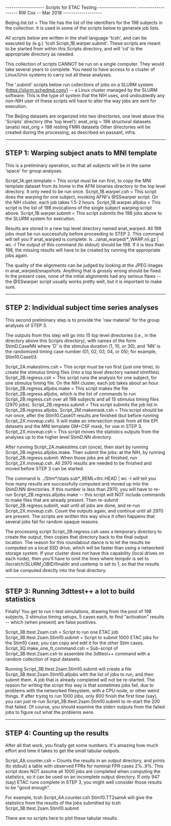 
------------------- Scripts for ETAC Testing -------------------
-------------------    RW Cox -- Mar 2018    -------------------

Beijing.list.txt = This file has the list of the identifiers
                   for the 198 subjects in the collection.
                   It is used in some of the scripts below
                   to generate job lists.

All scripts below are written in the shell language 'tcsh',
and can be executed by (e.g.) 'tcsh Script_1B.warper.submit'.
These scripts are meant to be started from within this Scripts
directory, and will 'cd' to the appropriate directory as needed.

This collection of scripts CANNOT be run on a single computer.
They would take several years to complete. You need to have
access to a cluster of Linux/Unix systems to carry out all
these analyses.

The '.submit' scripts below run collections of jobs on a SLURM
system (https://slurm.schedmd.com/) -- a Linux cluster managed
by the SLURM software. This is the type of system that the NIH
uses, and undoubtedly any non-NIH user of these scripts will
have to alter the way jobs are sent for execution.

The Beijing datasets are organized into two directories, one
level above this 'Scripts' directory (the 'top level'):
  anat_orig = 198 structural datasets (anats)
  rest_orig = 198 resting FMRI datasets
Other directories will be created during the processing, as
described en passant, infra.

---------------------------------------------
STEP 1: Warping subject anats to MNI template
---------------------------------------------
This is a preliminary operation, so that all subjects will be
in the same 'space' for group analyses.

Script_1A.get.template   = This script must be run first, to
                           copy the MNI template dataset from
                           its home in the AFNI binaries
                           directory to the top level directory.
                           It only need to be run once.
Script_1B.warper.csh     = This script does the warping for
                           one subject, invoking AFNI's @SSwarper
                           script. On the NIH cluster,
                           each job takes 1.5-2 hours.
Script_1B.warper.alljobs = This script is the list of 198
                           invocations of the single subject
                           warping script above.
Script_1B.warper.submit  = This script submits the 198 jobs
                           above to the SLURM system for
                           execution.

Results are stored in a new top level directory named anat_warped.
All 198 jobs must be run successfully before proceeding to STEP 2.
This command will tell you if anat_warped is complete:
  ls ../anat_warped/*_WARP.nii.gz | wc -l
The output of this command (to stdout) should be 198. If it is
less than 198, the missing results will have to be created by
running the appropriate jobs again.

The quality of the alignments can be judged by looking at the
JPEG images in anat_warped/snapshots. Anything that is grossly
wrong should be fixed. In the present case, none of the initial
alignments had any serious flaws -- the @SSwarper script usually
works pretty well, but it is important to make sure.

-----------------------------------------------
STEP 2: Individual subject time series analyses
-----------------------------------------------
This second preliminary step is to provide the 'raw material' for
the group analyses of STEP 3.

The outputs from this step will go into 15 top level directories
(i.e., in the directory above this Scripts directory), with names
of the form StimD.CaseNN where 'D' is the stimulus duration
(1, 10, or 30), and 'NN' is the randomized timing case number
(01, 02, 03, 04, or 05); for example, Stim10.Case03.

Script_2A.makestims.csh        = This script must be run first (just
                                 one time), to create the stimulus
                                 timing files (into a top level
                                 directory named stimfiles).
Script_2B.regress.csh          = This script runs the analysis for
                                 one subject, for one stimulus
                                 timing file. On the NIH cluster,
                                 each job takes about an hour.
Script_2B.regress.alljobs.make = This script makes the file
                                 Script_2B.regress.alljobs, which
                                 is the list of commands to run
                                 Script_2B.regress.csh over all
                                 198 subjects and all 15 stimulus
                                 timing files (2970 jobs).
Script_2B.regress.submit       = This script submits the job list
                                 in Script_2B.regress.alljobs.
Script_2M.makemask.csh         = This script should be run once,
                                 after the Stim10.Case01 results
                                 are finished (but before running
                                 Script_2X.moveup.csh). It will
                                 make an intersection mask from all
                                 the EPI datasets and the MNI template
                                 GM+CSF mask, for use in STEP 3.
Script_2X.moveup.csh           = This script moves the statistics
                                 outputs from the analyses up to
                                 the higher level StimD.NN directory.

After running Script_2A.makestims.csh (once), then start by running
Script_2B.regress.alljobs.make. Then submit the jobs: at the NIH, by
running Script_2B.regress.submit. When those jobs are all finished,
run Script_2X.moveup.csh. All 2970 results are needed to be finished
and moved before STEP 3 can be started.

The command
  ls ../Stim*/stats.sub*_REML+tlrc.HEAD | wc -l
will tell you how many results are successfully computed and moved
up into the StimD.NN directories. If this number is less than 2970,
you will have to re-run Script_2B.regress.alljobs.make -- this script
will NOT include commands to make files that are already present.
Then re-submit Script_2B.regress.submit, wait until all jobs are done,
and re-run Script_2X.moveup.csh. Count the outputs again, and continue
until all 2970 are present. The scripts are written this way since it
often happens that several jobs fail for random opaque reasons.

The processing script Script_2B.regress.csh uses a temporary directory
to create the output, then copies that directory back to the final
output location. The reason for this roundabout dance is to let the
results be computed on a local SSD drive, which will be faster than
using a networked storage system. If your cluster does not have this
capability (local drives on each node), then you'll have to omit the
lines where tempdir is set to /lscratch/$SLURM_JOBID/$finaldir and
usetemp is set to 1, so that the results will be computed directly
into the final directory.

---------------------------------------------------
STEP 3: Running 3dttest++ a lot to build statistics
---------------------------------------------------
Finally! You get to run t-test simulations, drawing from the pool
of 198 subjects, 3 stimulus timing setups, 5 cases each, to find
"activation" results -- which (when present) are false positives.

Script_3B.ttest.2sam.csh           = Script to run one ETAC job
Script_3B.ttest.2sam.Stim10.submit = Script to submit 1000 ETAC jobs for
                                     the Stim10 case; you can copy and
                                     edit it for the other Stim cases.
Script_3Q.make_one_tt_command.csh  = Sub-script of Script_3B.ttest.2sam.csh
                                     to assemble the 3dttest++ command with
                                     a random collection of input datasets.

Running Script_3B.ttest.2sam.Stim10.submit will create a file
Script_3B.ttest.2sam.Stim10.alljobs with the list of jobs to run,
and then submit them. A job that is already completed will not be
re-started. The reason for writing the script this way is that sometimes
jobs fail, due to problems with the networked filesystem, with a CPU node,
or other weird things. If after trying to run 1000 jobs, only 800 finish
the first time (say), you can just re-run Script_3B.ttest.2sam.Stim10.submit
to re-start the 200 that failed. Of course, you should examine the stderr
outputs from the failed jobs to figure out what the problems were.

-------------------------------
STEP 4: Counting up the results
-------------------------------
After all that work, you finally get some numbers. It's amazing how much
effort and time it takes to get the small tabular outputs.

Script_4A.counter.csh = Counts the results in an output directory,
                        and prints (to stdout) a table with observed
                        FPRs for nominal FPR cases 2%..9%. This script
                        does NOT assume all 1000 jobs are completed
                        when computing the statistics, so it can be
                        used on an incomplete output directory. If
                        only 947 (say) ETAC runs complete in STEP 3,
                        you might well consider those results to be
                        "good enough".

For example,
  tcsh Script_4A.counter.csh Stim10.TT2samA
will give the statistics from the results of the jobs submitted by
  tcsh Script_3B.ttest.2sam.Stim10.submit

There are no scripts here to plot these tabular results.
